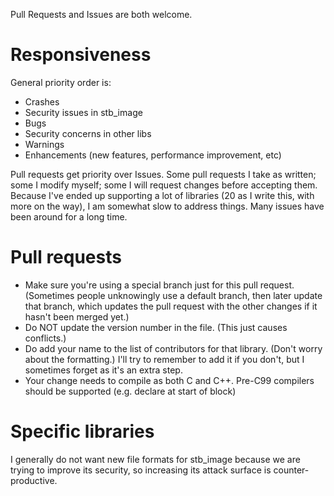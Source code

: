 Pull Requests and Issues are both welcome.

# Responsiveness

General priority order is:

* Crashes
* Security issues in stb_image
* Bugs
* Security concerns in other libs
* Warnings
* Enhancements (new features, performance improvement, etc)

Pull requests get priority over Issues. Some pull requests I take
as written; some I modify myself; some I will request changes before
accepting them. Because I've ended up supporting a lot of libraries
(20 as I write this, with more on the way), I am somewhat slow to
address things. Many issues have been around for a long time.

# Pull requests

* Make sure you're using a special branch just for this pull request. (Sometimes people unknowingly use a default branch, then later update that branch, which updates the pull request with the other changes if it hasn't been merged yet.)
* Do NOT update the version number in the file. (This just causes conflicts.)
* Do add your name to the list of contributors  for that library. (Don't worry about the formatting.) I'll try to remember to add it if you don't, but I sometimes forget as it's an extra step.
* Your change needs to compile as both C and C++. Pre-C99 compilers should be supported (e.g. declare at start of block)

# Specific libraries

I generally do not want new file formats for stb_image because
we are trying to improve its security, so increasing its attack
surface is counter-productive.

